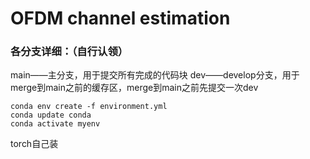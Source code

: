 # OFDM channel estimation


### 各分支详细：（自行认领）

main——主分支，用于提交所有完成的代码块
dev——develop分支，用于merge到main之前的缓存区，merge到main之前先提交一次dev



```
conda env create -f environment.yml
conda update conda
conda activate myenv
```
torch自己装
